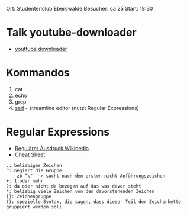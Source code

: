 Ort: Studentenclub Eberswalde
Besucher: ca 25
Start: 18:30

Talk youtube-downloader
====================
- [youttube downloader](https://github.com/linux-node-eberswalde/youtube-downloader)

Kommandos
====================
1. cat
2. echo
3. grep - 
4. [sed](http://unixhelp.ed.ac.uk/CGI/man-cgi?sed) - streamline editor (nutzt Regular Expressions)

Regular Expressions
====================
* [Regulärer Ausdruck Wikipedia](http://de.wikipedia.org/wiki/Regul%C3%A4rer_Ausdruck)
* [Cheat Sheet](http://www.cheatography.com/davechild/cheat-sheets/regular-expressions/)
```
.: beliebiges Zeichen 
^: negiert die Gruppe
  - zb ^\" --> sucht nach dem ersten nicht Anführungszeichen
+: 1 oder mehr
?: da oder nicht da bezogen auf das was davor steht
*: beliebig viele Zeichen von den davorstehenden Zeichen
[]: Zeichengruppe
(): spezielle Syntax, die sagen, dass dieser Teil der Zeichenkette gruppiert werden soll 
```
